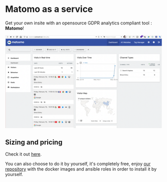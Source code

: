 # Matomo as a service

Get your own insite with an opensource GDPR analytics compliant tool : __Matomo__!

![matomo](./img/matomo.png)

## Sizing and pricing

Check it out [here](./sizing_pricing.md).

You can also choose to do it by yourself, it's completely free, enjoy [our repository](https://gitlab.comwork.io/oss/ansible-iac/ansible-matomo) with the docker images and ansible roles in order to install it by yourself.
